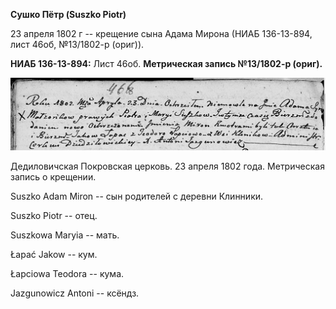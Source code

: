 **Сушко Пётр (Suszko Piotr)**

23 апреля 1802 г -- крещение сына Адама Мирона (НИАБ 136-13-894, лист
46об, №13/1802-р (ориг)).

**НИАБ 136-13-894:** Лист 46об. **Метрическая запись №13/1802-р
(ориг).**

![](./media/381908e4dddd6308cf17a5d01b9b3546a3bdd7ca.png)

Дедиловичская Покровская церковь. 23 апреля 1802 года. Метрическая
запись о крещении.

Suszko Adam Miron -- сын родителей с деревни Клинники.

Suszko Piotr -- отец.

Suszkowa Maryia -- мать.

Łapać Jakow -- кум.

Łapciowa Teodora -- кума.

Jazgunowicz Antoni -- ксёндз.
